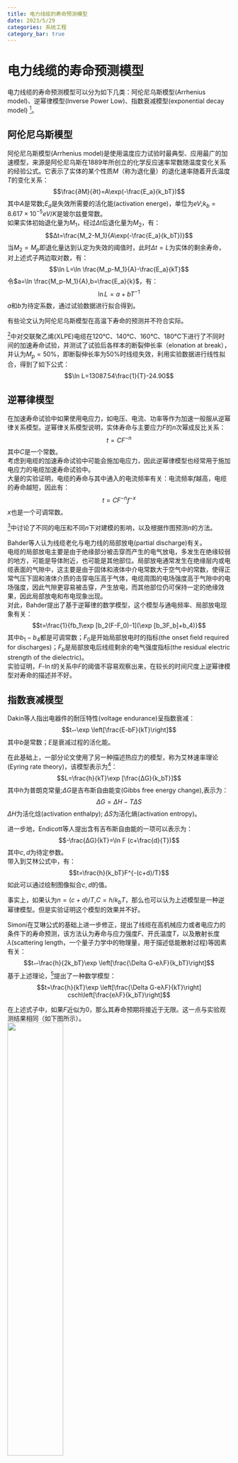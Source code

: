```yaml
---
title: 电力线缆的寿命预测模型
date: 2023/5/29
categories: 系统工程
category_bar: true
---
```


# 电力线缆的寿命预测模型

[^1]: Chinh Dang, J. . -L. Parpal and J. . -P. Crine, "Electrical aging of extruded dielectric cables: review of existing theories and data," in IEEE Transactions on Dielectrics and Electrical Insulation, vol. 3, no. 2, pp. 237-247, April 1996, doi: 10.1109/94.486776.  

电力线缆的寿命预测模型可以分为如下几类：阿伦尼乌斯模型(Arrhenius model)、逆幂律模型(Inverse Power Low)、指数衰减模型(exponential decay model) [^1]。  

## 阿伦尼乌斯模型
阿伦尼乌斯模型(Arrhenius model)是使用温度应力试验时最典型、应用最广的加速模型，来源是阿伦尼乌斯在1889年所创立的化学反应速率常数随温度变化关系的经验公式。它表示了实体的某个性质$M$（称为退化量）的退化速率随着开氏温度$T$的变化关系：  
$$\frac{∂M}{∂t}=A\exp(-\frac{E_a}{k_bT})$$
其中$A$是常数;$E_a$是失效所需要的活化能(activation energe)，单位为$eV$;$k_b=8.617×10^{-5}eV/K$是玻尔兹曼常数。  
如果实体初始退化量为$M_1$，经过$\Delta t$后退化量为$M_2$，有：  
$$Δt=\frac{M_2-M_1}{A\exp(-\frac{E_a}{k_bT})}$$
当$M_2=M_p$即退化量达到认定为失效的阈值时，此时$Δt=L$为实体的剩余寿命，对上述式子两边取对数，有：  
$$\ln L=\ln \frac{M_p-M_1}{A}-\frac{E_a}{kT}$$
令$a=\ln \frac{M_p-M_1}{A},b=\frac{E_a}{k}$，有：  
$$\ln L=a+bT^{-1}$$
$a$和$b$为待定系数，通过试验数据进行拟合得到。  

有些论文认为阿伦尼乌斯模型在高温下寿命的预测并不符合实际。  

[^2]: G. Li et al., "The Lifetime Prediction and Insulation Failure Mechanism of XLPE for High-Voltage Cable," in IEEE Transactions on Dielectrics and Electrical Insulation, vol. 30, no. 2, pp. 761-768, April 2023, doi: 10.1109/TDEI.2022.3215605.  

[^2]中对交联聚乙烯(XLPE)电缆在120℃、140℃、160℃、180℃下进行了不同时间的加速寿命试验，并测试了试验后各样本的断裂伸长率（elonation at break），并认为$M_p=50\%$，即断裂伸长率为50%时线缆失效，利用实验数据进行线性拟合，得到了如下公式：  
$$\ln L=13087.54\frac{1}{T}-24.90$$

## 逆幂律模型
在加速寿命试验中如果使用电应力，如电压、电流、功率等作为加速一般服从逆幂律关系模型。逆幂律关系模型说明，实体寿命与主要应力$F$的$n$次幂成反比关系：  
$$t=CF^{-n}$$
其中$C$是一个常数。  
考虑到电缆的加速寿命试验中可能会施加电应力，因此逆幂律模型也经常用于施加电应力的电缆加速寿命试验中。  
大量的实验证明，电缆的寿命与其中通入的电流频率有关：电流频率$f$越高，电缆的寿命越短，因此有：  
$$t=CF^{-n}f^{-x}$$
$x$也是一个可调常数。  

[^3]中讨论了不同的电压和不同$n$下对建模的影响，以及根据作图预测$n$的方法。  

[^3]: W. T. Starr and H. S. Endicolt, "Progressive Stress-A New Accelerated Approach to Voltage Endurance," in Transactions of the American Institute of Electrical Engineers. Part III: Power Apparatus and Systems, vol. 80, no. 3, pp. 515-522, April 1961, doi: 10.1109/AIEEPAS.1961.4501081.  

Bahder等人认为线缆老化与电力线的局部放电(partial discharge)有关。  
电缆的局部放电主要是由于绝缘部分被击穿而产生的电气放电，多发生在绝缘较弱的地方，可能是导体附近，也可能是其他部位。局部放电通常发生在绝缘层内或电缆表面的气隙中，这主要是由于固体和液体中介电常数大于空气中的常数，使得正常气压下固和液体介质的击穿电压高于气体，电缆周围的电场强度高于气隙中的电场强度，因此气隙更容易被击穿，产生放电，而其他部位仍可保持一定的绝缘效果，因此局部放电和布电现象出现。  
对此，Bahder提出了基于逆幂律的数学模型，这个模型与通电频率、局部放电现象有关：  
$$t=\frac{1}{fb_1\exp [b_2(F-F_0)-1](\exp [b_3F_b]+b_4)}$$
其中$b_1-b_4$都是可调常数；$F_0$是开始局部放电时的指标(the onset field required for discharges)；$F_b$是局部放电后线缆剩余的电气强度指标(the residual electric strength of the dielectric)。  
实验证明，$F$-$\ln t$的关系中$F$的阈值不容易观察出来，在较长的时间尺度上逆幂律模型对寿命的描述并不好。  

## 指数衰减模型
Dakin等人指出电器件的耐压特性(voltage endurance)呈指数衰减：  
$$t⥋\exp \left[\frac{E-bF}{kT}\right]$$
其中$b$是常数；$E$是衰减过程的活化能。  
  
在此基础上，一部分论文使用了另一种描述热应力的模型，称为艾林速率理论(Eyring rate theory)，该模型表示为[^4]：  
$$L=\frac{h}{kT}\exp [\frac{ΔG}{k_bT}]$$
其中$h$为普朗克常量;$ΔG$是吉布斯自由能变(Gibbs free energy change),表示为：  
$$ΔG=ΔH-T\Delta S$$
$ΔH$为活化焓(activation enthalpy); $ΔS$为活化熵(activation entropy)。  

[^4]: J. . -P. Crine, J. . -L. Parpal and C. Dang, "A new approach to the electric aging of dielectrics," Conference on Electrical Insulation and Dielectric Phenomena,, Leesburg, VA, USA, 1989, pp. 161-167, doi: 10.1109/CEIDP.1989.69540.  

进一步地，Endicott等人提出含有吉布斯自由能的一项可以表示为：  
$$-\frac{ΔG}{kT}=\ln F (c+\frac{d}{T})$$
其中$c,d$为待定参数。  
带入到艾林公式中，有：  
$$t=\frac{h}{k_bT}F^{-(c+d)/T}$$
如此可以通过绘制图像拟合$c,d$的值。  

事实上，如果认为$n=(c+d)/T$,$C=h/k_bT$，那么也可以认为上述模型是一种逆幂律模型。但是实验证明这个模型的效果并不好。  

Simoni在艾琳公式的基础上进一步修正，提出了线缆在高机械应力或者电应力的条件下的寿命预测，该方法认为寿命与应力强度$F$、开氏温度$T$，以及散射长度$λ$(scattering length，一个量子力学中的物理量，用于描述低能散射过程)等因素有关：  
$$t⥋\frac{h}{2k_bT}\exp \left[\frac{\Delta G-eλF}{k_bT}\right]$$
基于上述理论，[^5]提出了一种数学模型：  
$$t=\frac{h}{kT}\exp \left[\frac{\Delta G-eλF}{kT}\right] csch\left[\frac{eλF}{k_bT}\right]$$

[^5]: J. P. Crine, J. L. Parpal and G. Lessard, "A model of aging of dielectric extruded cables," Proceedings of the 3rd International Conference on Conduction and Breakdown in Solid Dielectrics, Trondheim, Norway, 1989, pp. 347-351, doi: 10.1109/ICSD.1989.69218.  

在上述式子中，如果$F$近似为0，那么其寿命预期将接近于无限。这一点与实验观测结果相同（如下图所示）。  
<img src = https://cdn.jsdelivr.net/gh/l61012345/Pic/img/20230531122744.png width=50%>   

不过实际经验表明，电缆在非常低的应力下不会发生故障是不现实的。    

## 总结
尽管逆幂律模型被广泛使用，但是它无法描述物理机制以及线缆在长时间的耐压试验的表现。  
速率理论相比于简单的阿伦尼乌斯方程更好地描述了热老化，并且没有可调参数，而且描述了实验观察中较小应力下的寿命表现。  